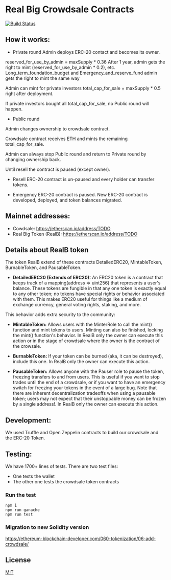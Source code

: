 # Real Big Crowdsale Contracts

[![Build Status](https://app.travis-ci.com/sanbir/ERC-20.svg?branch=master)](https://app.travis-ci.com/github/sanbir/ERC-20)

## How it works:

- Private round
Admin deploys ERC-20 contact and becomes its owner.

reserved_for_use_by_admin = maxSupply * 0.36
After 1 year, admin gets the right to mint (reserved_for_use_by_admin * 0.2), etc.
Long_term_foundation_budget and Emergency_and_reserve_fund admin gets the right to mint the same way

Admin can mint for private investors total_cap_for_sale = maxSupply * 0.5 right after deployment.

If private investors bought all total_cap_for_sale, no Public round will happen.

- Public round

Admin changes ownership to crowdsale contract.

Crowdsale contract receives ETH and mints the remaining total_cap_for_sale.

Admin can always stop Public round and return to Private round by changing ownership back.

Until resell the contract is paused (except owner).
- Resell
ERC-20 contract is un-paused and every holder can transfer tokens.

- Emergency
  ERC-20 contract is paused. New ERC-20 contract is developed, deployed, and token balances migrated.

## Mainnet addresses:

- Cowdsale: https://etherscan.io/address/TODO
- Real Big Token (RealB): https://etherscan.io/address/TODO

## Details about RealB token

The token RealB extend of these contracts DetailedERC20, MintableToken, BurnableToken, and PausableToken.

- **DetailedERC20 (Extends of ERC20):** An ERC20 token is a contract that keeps track of a mapping(address => uint256) that represents a user's balance. These tokens are fungible in that any one token is exactly equal to any other token; no tokens have special rights or behavior associated with them. This makes ERC20 useful for things like a medium of exchange currency, general voting rights, staking, and more.

This behavior adds extra security to the community:

- **MintableToken:** Allows users with the MinterRole to call the mint() function and mint tokens to users. Minting can also be finished, locking the mint() function's behavior. In RealB only the owner can execute this action or in the stage of crowdsale where the owner is the contract of the crowsale.

- **BurnableToken:** If your token can be burned (aka, it can be destroyed), include this one. In RealB only the owner can execute this action.

- **PausableToken:** Allows anyone with the Pauser role to pause the token, freezing transfers to and from users. This is useful if you want to stop trades until the end of a crowdsale, or if you want to have an emergency switch for freezing your tokens in the event of a large bug. Note that there are inherent decentralization tradeoffs when using a pausable token; users may not expect that their unstoppable money can be frozen by a single address!. In RealB only the owner can execute this action.

## Development:

We used Truffle and Open Zeppelin contracts to build our crowdsale and the ERC-20 Token.

## Testing:

We have 1700+ lines of tests. There are two test files:

- One tests the wallet
- The other one tests the crowdsale token contracts


### Run the test

```
npm i
npm run ganache
npm run test
```

### Migration to new Solidity version

https://ethereum-blockchain-developer.com/060-tokenization/06-add-crowdsale/

## License
[MIT](https://github.com/sanbir/ERC-20/blob/master/.github/LICENSE)
